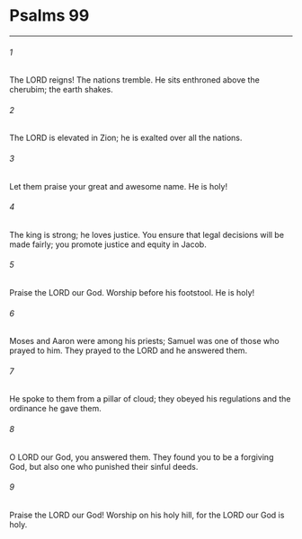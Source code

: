 # Psalms 99
***



###### 1 
The LORD reigns! The nations tremble. He sits enthroned above the cherubim; the earth shakes. 

###### 2 
The LORD is elevated in Zion; he is exalted over all the nations. 

###### 3 
Let them praise your great and awesome name. He is holy! 

###### 4 
The king is strong; he loves justice. You ensure that legal decisions will be made fairly; you promote justice and equity in Jacob. 

###### 5 
Praise the LORD our God. Worship before his footstool. He is holy! 

###### 6 
Moses and Aaron were among his priests; Samuel was one of those who prayed to him. They prayed to the LORD and he answered them. 

###### 7 
He spoke to them from a pillar of cloud; they obeyed his regulations and the ordinance he gave them. 

###### 8 
O LORD our God, you answered them. They found you to be a forgiving God, but also one who punished their sinful deeds. 

###### 9 
Praise the LORD our God! Worship on his holy hill, for the LORD our God is holy.
